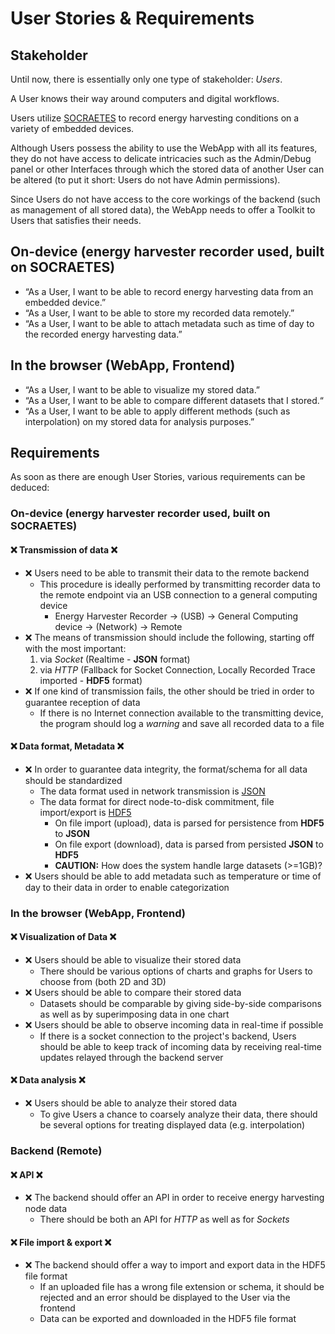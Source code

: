# User Stories & Requirements

## Stakeholder

Until now, there is essentially only one type of stakeholder: _Users_.

A User knows their way around computers and digital workflows.

Users utilize [SOCRAETES](https://github.com/SepehrMosavat/SOCRAETES) to record energy harvesting conditions on a variety of embedded devices.

Although Users possess the ability to use the WebApp with all its features, they do not have access to delicate intricacies such as the Admin/Debug panel or other Interfaces through which the stored data of another User can be altered (to put it short: Users do not have Admin permissions).

Since Users do not have access to the core workings of the backend (such as management of all stored data), the WebApp needs to offer a Toolkit to Users that satisfies their needs.

## On-device (energy harvester recorder used, built on SOCRAETES)

- “As a User, I want to be able to record energy harvesting data from an embedded device.”
- “As a User, I want to be able to store my recorded data remotely.”
- “As a User, I want to be able to attach metadata such as time of day to the recorded energy harvesting data.”

## In the browser (WebApp, Frontend)

- “As a User, I want to be able to visualize my stored data.”
- “As a User, I want to be able to compare different datasets that I stored.“
- “As a User, I want to be able to apply different methods (such as interpolation) on my stored data for analysis purposes.”

## Requirements

As soon as there are enough User Stories, various requirements can be deduced:

### On-device (energy harvester recorder used, built on SOCRAETES)

#### ❌ Transmission of data ❌

- ❌ Users need to be able to transmit their data to the remote backend
  - This procedure is ideally performed by transmitting recorder data to the remote endpoint via an USB connection to a general computing device
    - Energy Harvester Recorder -> (USB) -> General Computing device -> (Network) -> Remote
- ❌ The means of transmission should include the following, starting off with the most important:
  1. via _Socket_ (Realtime - **JSON** format)
  2. via _HTTP_ (Fallback for Socket Connection, Locally Recorded Trace imported - **HDF5** format)
- ❌ If one kind of transmission fails, the other should be tried in order to guarantee reception of data
  - If there is no Internet connection available to the transmitting device, the program should log a _warning_ and save all recorded data to a file

#### ❌ Data format, Metadata ❌

- ❌ In order to guarantee data integrity, the format/schema for all data should be standardized
  - The data format used in network transmission is [JSON](https://www.json.org/json-en.html)
  - The data format for direct node-to-disk commitment, file import/export is [HDF5](https://www.hdfgroup.org/solutions/hdf5)
      - On file import (upload), data is parsed for persistence from **HDF5** to **JSON** 
      - On file export (download), data is parsed from persisted **JSON** to **HDF5**
      - **CAUTION:** How does the system handle large datasets (>=1GB)?
- ❌ Users should be able to add metadata such as temperature or time of day to their data in order to enable categorization

### In the browser (WebApp, Frontend)

#### ❌ Visualization of Data ❌

- ❌ Users should be able to visualize their stored data
  - There should be various options of charts and graphs for Users to choose from (both 2D and 3D)
- ❌ Users should be able to compare their stored data
  - Datasets should be comparable by giving side-by-side comparisons as well as by superimposing data in one chart
- ❌ Users should be able to observe incoming data in real-time if possible
  - If there is a socket connection to the project's backend, Users should be able to keep track of incoming data by receiving real-time updates relayed through the backend server

#### ❌ Data analysis ❌

- ❌ Users should be able to analyze their stored data
  - To give Users a chance to coarsely analyze their data, there should be several options for treating displayed data (e.g. interpolation)

### Backend (Remote)

#### ❌ API ❌

- ❌ The backend should offer an API in order to receive energy harvesting node data
  - There should be both an API for _HTTP_ as well as for _Sockets_

#### ❌ File import & export ❌

- ❌ The backend should offer a way to import and export data in the HDF5 file format
  - If an uploaded file has a wrong file extension or schema, it should be rejected and an error should be displayed to the User via the frontend
  - Data can be exported and downloaded in the HDF5 file format

